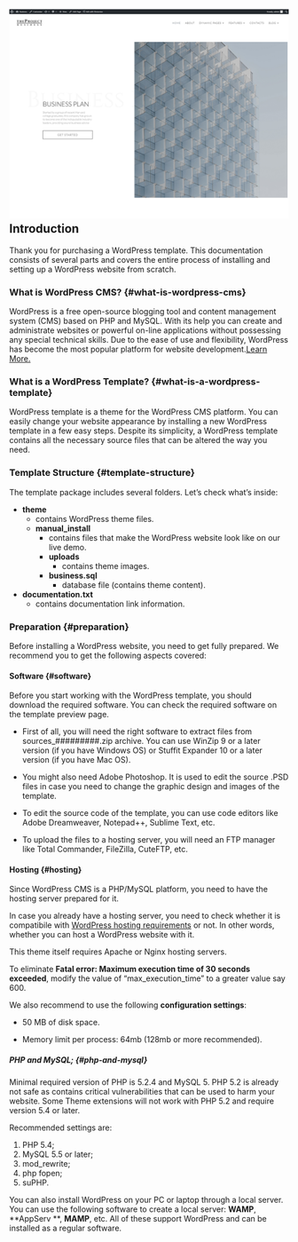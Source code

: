 ## ![](/assets/screenshot.png)Introduction

Thank you for purchasing a WordPress template. This documentation consists of several parts and covers the entire process of installing and setting up a WordPress website from scratch.

### What is WordPress CMS? {#what-is-wordpress-cms}

WordPress is a free open-source blogging tool and content management system \(CMS\) based on PHP and MySQL. With its help you can create and administrate websites or powerful on-line applications without possessing any special technical skills. Due to the ease of use and flexibility, WordPress has become the most popular platform for website development.[Learn More.](http://wordpress.org/about/)

### What is a WordPress Template? {#what-is-a-wordpress-template}

WordPress template is a theme for the WordPress CMS platform. You can easily change your website appearance by installing a new WordPress template in a few easy steps. Despite its simplicity, a WordPress template contains all the necessary source files that can be altered the way you need.

### Template Structure {#template-structure}

The template package includes several folders. Let’s check what’s inside:

* **theme**
  - contains WordPress theme files.
  * **manual\_install**
    - contains files that make the WordPress website look like on our live demo.
    * **uploads**
      - contains theme images.
    * **business.sql**
      - database file \(contains theme content\).
* **documentation.txt**
  - contains documentation link information.

### Preparation {#preparation}

Before installing a WordPress website, you need to get fully prepared. We recommend you to get the following aspects covered:

#### Software {#software}

Before you start working with the WordPress template, you should download the required software. You can check the required software on the template preview page.

* First of all, you will need the right software to extract files from sources\_\#\#\#\#\#\#\#\#\#.zip archive. You can use WinZip 9 or a later version \(if you have Windows OS\) or Stuffit Expander 10 or a later version \(if you have Mac OS\).

* You might also need Adobe Photoshop. It is used to edit the source .PSD files in case you need to change the graphic design and images of the template.

* To edit the source code of the template, you can use code editors like Adobe Dreamweaver, Notepad++, Sublime Text, etc.

* To upload the files to a hosting server, you will need an FTP manager like Total Commander, FileZilla, CuteFTP, etc.

#### Hosting {#hosting}

Since WordPress CMS is a PHP/MySQL platform, you need to have the hosting server prepared for it.

In case you already have a hosting server, you need to check whether it is compatibile with [WordPress hosting requirements](http://wordpress.org/about/requirements/) or not. In other words, whether you can host a WordPress website with it.

This theme itself requires Apache or Nginx hosting servers.

To eliminate **Fatal error: Maximum execution time of 30 seconds exceeded**, modify the value of “max\_execution\_time” to a greater value say 600.

We also recommend to use the following **configuration settings**:

* 50 MB of disk space.

* Memory limit per process: 64mb \(128mb or more recommended\).

##### PHP and MySQL; {#php-and-mysql}

Minimal required version of PHP is 5.2.4 and MySQL 5. PHP 5.2 is already not safe as contains critical vulnerabilities that can be used to harm your website. Some Theme extensions will not work with PHP 5.2 and require version 5.4 or later.

Recommended settings are:

1. PHP 5.4;
2. MySQL 5.5 or later;
3. mod\_rewrite;
4. php fopen;
5. suPHP.

You can also install WordPress on your PC or laptop through a local server. You can use the following software to create a local server: **WAMP**, **AppServ **, **MAMP**, etc. All of these support WordPress and can be installed as a regular software.

